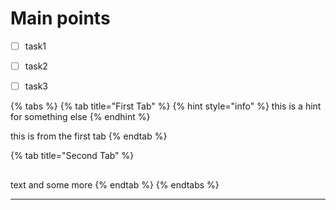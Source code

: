 # Main points

* [ ] task1
* [ ] task2
* [ ] task3



{% tabs %}
{% tab title="First Tab" %}
{% hint style="info" %}
this is a hint for something else
{% endhint %}

this is from the first tab
{% endtab %}

{% tab title="Second Tab" %}
## 

text and some more
{% endtab %}
{% endtabs %}



***


